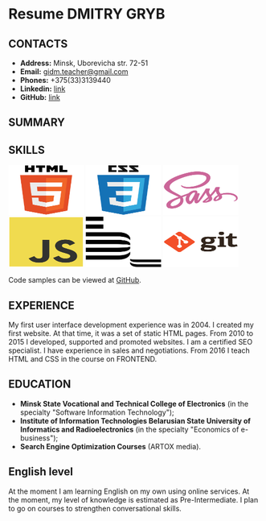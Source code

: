 # Resume DMITRY GRYB
## CONTACTS
* **Address:** Minsk, Uborevicha str. 72-51
* **Email:** gidm.teacher@gmail.com
* **Phones:** +375(33)3139440
* **Linkedin:** [link](https://www.linkedin.com/in/%D0%B4%D0%BC%D0%B8%D1%82%D1%80%D0%B8%D0%B9-%D0%B3%D1%80%D0%B8%D0%B1-6b2b4714b/)
* **GitHub:** [link](https://github.com/alwAlone)

## SUMMARY


## SKILLS
<img src="./images/html5.svg" alt="HTML5" width="150" height="100" />
<img src="./images/css3.svg" alt="CSS3" width="150" height="100" />
<img src="./images/sass.svg" alt="SASS(SCSS)" width="150" height="100" />
<img src="./images/javascript.svg" alt="JavaScript" width="150" height="100" />
<img src="./images/bem.svg" alt="SASS(SCSS)" width="150" height="100" />
<img src="./images/git.svg" alt="GIT" width="150" height="100" />

Code samples can be viewed at [GitHub](https://github.com/alwAlone).

## EXPERIENCE
My first user interface development experience was in 2004. I created my first website. At that time, it was a set of static HTML pages. From 2010 to 2015 I developed, supported and promoted websites. I am a certified SEO specialist. I have experience in sales and negotiations. From 2016 I teach HTML and CSS in the course on FRONTEND.

## EDUCATION

* **Minsk State Vocational and Technical College of Electronics** (in the specialty "Software Information Technology");
* **Institute of Information Technologies Belarusian State University of Informatics and Radioelectronics** (in the specialty "Economics of e-business");
* **Search Engine Optimization Courses** (ARTOX media).

## English level

At the moment I am learning English on my own using online services. At the moment, my level of knowledge is estimated as Pre-Intermediate. I plan to go on courses to strengthen conversational skills.